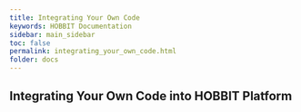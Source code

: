 ```yaml
---
title: Integrating Your Own Code
keywords: HOBBIT Documentation
sidebar: main_sidebar
toc: false
permalink: integrating_your_own_code.html
folder: docs
---
```


## Integrating Your Own Code into HOBBIT Platform
